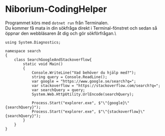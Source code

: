 # Niborium-CodingHelper

Programmet körs med ```dotnet run``` från Terminalen.\
Du kommer få mata in din sökfråga direkt i Terminal-fönstret och sedan så öppnar den webbläsaren åt dig och gör sökförfrågan.\
```
using System.Diagnostics;

namespace search
{
    class SearchGoogleAndStackoverflow{
        static void Main()
        {
            Console.WriteLine("Vad behöver du hjälp med?");
            string query = Console.ReadLine();
            var google = "https://www.google.se/search?q=";
            var stackoverflow = "https://stackoverflow.com/search?q=";
            var searchQuery = query;
            System.Web.HttpUtility.UrlEncode(searchQuery);

            Process.Start("explorer.exe", $"\"{google}\"{searchQuery}");
            Process.Start("explorer.exe", $"\"{stackoverflow}\"{searchQuery}");
        }
    }
}
```
